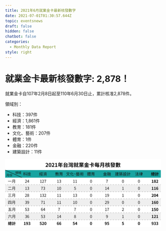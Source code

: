 ```yaml
---
title: 2021年6月就業金卡最新核發數字
date: 2021-07-01T01:30:57.644Z
topic: eventsnews
draft: false
hidden: false
chatbot: false
categories:
  - Monthly Data Report
style: right
---
```

# 就業金卡最新核發數字: 2,878！

就業金卡自107年2月8日起至110年6月30日止，累計核准2,878件。 

領域別：

* 科技：397件
* 經濟：1,861件
* 教育：181件
* 文化、藝術：207件
* 體育：1件
* 金融：220件
* 建築設計：11件

![2021年台灣就業金卡每月核發數-Jun](/cms-uploads/2021年台灣就業金卡每月核發數-6中.jpg "2021年台灣就業金卡每月核發數-Jun")